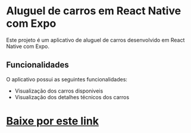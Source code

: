 
# Aluguel de carros em React Native com Expo
Este projeto é um aplicativo de aluguel de carros desenvolvido em React Native com Expo.

## Funcionalidades
O aplicativo possui as seguintes funcionalidades:

- Visualização dos carros disponiveis
- Visualização dos detalhes técnicos dos carros


# <a href='https://expo.dev/artifacts/eas/ezwCEZzBfLCwiMMn8R2Asn.apk' target='_blank'>Baixe por este link</a>
